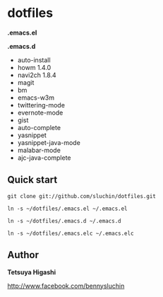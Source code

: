 dotfiles
========

**.emacs.el**  

**.emacs.d**  
  - auto-install  
  - howm 1.4.0  
  - navi2ch 1.8.4  
  - magit  
  - bm  
  - emacs-w3m  
  - twittering-mode  
  - evernote-mode  
  - gist  
  - auto-complete  
  - yasnippet  
  - yasnippet-java-mode  
  - malabar-mode  
  - ajc-java-complete  



Quick start
-----------

  `git clone git://github.com/sluchin/dotfiles.git`  
  
  `ln -s ~/dotfiles/.emacs.el ~/.emacs.el`  
  
  `ln -s ~/dotfiles/.emacs.d ~/.emacs.d`  
  
  `ln -s ~/dotfiles/.emacs.elc ~/.emacs.elc`  

  

Author
------

**Tetsuya Higashi**  

http://www.facebook.com/bennysluchin  

